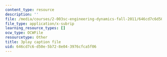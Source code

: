 ```yaml
---
content_type: resource
description: ''
file: /media/courses/2-003sc-engineering-dynamics-fall-2011/646cd7c6d50e5b728e043976cfca5f06_cd8lDtAtJbE.vtt
file_type: application/x-subrip
learning_resource_types: []
ocw_type: OCWFile
resourcetype: Other
title: 3play caption file
uid: 646cd7c6-d50e-5b72-8e04-3976cfca5f06
---
```

